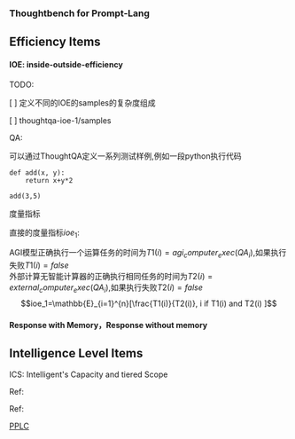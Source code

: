### Thoughtbench for Prompt-Lang



## Efficiency Items

#### IOE: inside-outside-efficiency

TODO:   

[ ] 定义不同的IOE的samples的复杂度组成 

[ ] thoughtqa-ioe-1/samples  



QA:   


可以通过ThoughtQA定义一系列测试样例,例如一段python执行代码  


```
def add(x, y):
    return x+y*2

add(3,5)
```

度量指标
 
直接的度量指标$ioe_1$:

AGI模型正确执行一个运算任务的时间为$T1(i)=agi_computer_exec(QA_i)$,如果执行失败$T1(i)=false$   
外部计算无智能计算器的正确执行相同任务的时间为$T2(i)=external_computer_exec(QA_i)$,如果执行失败$T2(i)=false$    
$$ioe_1=\mathbb{E}_{i=1}^{n}[\frac{T1(i)}{T2(i)}, i if  T1(i) and T2(i) ]$$  


#### Response with Memory，Response without memory




## Intelligence Level Items

ICS: Intelligent's Capacity and tiered Scope


Ref:


Ref:

[PPLC](github.com/prompt-lang/storythought/bench)

